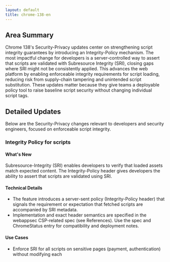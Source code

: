 ```yaml
---
layout: default
title: chrome-138-en
---
```


## Area Summary

Chrome 138's Security-Privacy updates center on strengthening script integrity guarantees by introducing an Integrity-Policy mechanism. The most impactful change for developers is a server-controlled way to assert that scripts are validated with Subresource Integrity (SRI), closing gaps where SRI might not be consistently applied. This advances the web platform by enabling enforceable integrity requirements for script loading, reducing risk from supply-chain tampering and unintended script substitution. These updates matter because they give teams a deployable policy tool to raise baseline script security without changing individual script tags.

## Detailed Updates

Below are the Security-Privacy changes relevant to developers and security engineers, focused on enforceable script integrity.

### Integrity Policy for scripts

#### What's New
Subresource-Integrity (SRI) enables developers to verify that loaded assets match expected content. The Integrity-Policy header gives developers the ability to assert that scripts are validated using SRI.

#### Technical Details
- The feature introduces a server-sent policy (Integrity-Policy header) that signals the requirement or expectation that fetched scripts are accompanied by SRI metadata.
- Implementation and exact header semantics are specified in the webappsec CSP-related spec (see References). Use the spec and ChromeStatus entry for compatibility and deployment notes.

#### Use Cases
- Enforce SRI for all scripts on sensitive pages (payment, authentication) without modifying each <script> tag.
- Reduce risk from compromised CDNs or injected script modifications by making integrity validation a deployable policy.
- Aid audits and automated checks by providing a single header-based assertion of integrity requirements.

#### References
- ChromeStatus.com entry: https://chromestatus.com/feature/5104518463627264
- Spec: https://w3c.github.io/webappsec-csp/#integrityPolicy

Save to: digest_markdown/webplatform/Security-Privacy/chrome-138-stable-en.md
